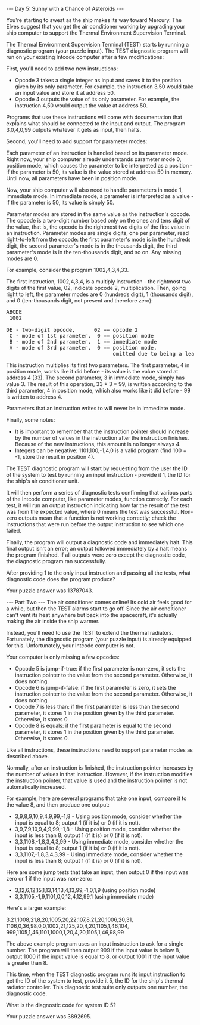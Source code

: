 --- Day 5: Sunny with a Chance of Asteroids ---

You're starting to sweat as the ship makes its way toward Mercury. The Elves suggest that you get the air conditioner working by 
upgrading your ship computer to support the Thermal Environment Supervision Terminal.

The Thermal Environment Supervision Terminal (TEST) starts by running a diagnostic program (your puzzle input). The TEST diagnostic 
program will run on your existing Intcode computer after a few modifications:

First, you'll need to add two new instructions:
    
- Opcode 3 takes a single integer as input and saves it to the position given by its only parameter. For example, the instruction 
  3,50 would take an input value and store it at address 50.
- Opcode 4 outputs the value of its only parameter. For example, the instruction 4,50 would output the value at address 50.

Programs that use these instructions will come with documentation that explains what should be connected to the input and output. 
The program 3,0,4,0,99 outputs whatever it gets as input, then halts.

Second, you'll need to add support for parameter modes:

Each parameter of an instruction is handled based on its parameter mode. Right now, your ship computer already understands 
parameter mode 0, position mode, which causes the parameter to be interpreted as a position - if the parameter is 50, its value is 
the value stored at address 50 in memory. Until now, all parameters have been in position mode.

Now, your ship computer will also need to handle parameters in mode 1, immediate mode. In immediate mode, a parameter is 
interpreted as a value - if the parameter is 50, its value is simply 50.

Parameter modes are stored in the same value as the instruction's opcode. The opcode is a two-digit number based only on the ones 
and tens digit of the value, that is, the opcode is the rightmost two digits of the first value in an instruction. Parameter modes 
are single digits, one per parameter, read right-to-left from the opcode: the first parameter's mode is in the hundreds digit, the 
second parameter's mode is in the thousands digit, the third parameter's mode is in the ten-thousands digit, and so on. Any missing 
modes are 0.

For example, consider the program 1002,4,3,4,33.

The first instruction, 1002,4,3,4, is a multiply instruction - the rightmost two digits of the first value, 02, indicate opcode 2, 
multiplication. Then, going right to left, the parameter modes are 0 (hundreds digit), 1 (thousands digit), and 0 (ten-thousands 
digit, not present and therefore zero):
<pre>
ABCDE
 1002

DE - two-digit opcode,      02 == opcode 2
 C - mode of 1st parameter,  0 == position mode
 B - mode of 2nd parameter,  1 == immediate mode
 A - mode of 3rd parameter,  0 == position mode,
                                  omitted due to being a leading zero
</pre>
This instruction multiplies its first two parameters. The first parameter, 4 in position mode, works like it did before - its value 
is the value stored at address 4 (33). The second parameter, 3 in immediate mode, simply has value 3. The result of this operation, 
33 * 3 = 99, is written according to the third parameter, 4 in position mode, which also works like it did before - 99 is written 
to address 4.

Parameters that an instruction writes to will never be in immediate mode.

Finally, some notes:

- It is important to remember that the instruction pointer should increase by the number of values in the instruction after the 
  instruction finishes. Because of the new instructions, this amount is no longer always 4.
- Integers can be negative: 1101,100,-1,4,0 is a valid program (find 100 + -1, store the result in position 4).

The TEST diagnostic program will start by requesting from the user the ID of the system to test by running an input instruction - 
provide it 1, the ID for the ship's air conditioner unit.

It will then perform a series of diagnostic tests confirming that various parts of the Intcode computer, like parameter modes, 
function correctly. For each test, it will run an output instruction indicating how far the result of the test was from the 
expected value, where 0 means the test was successful. Non-zero outputs mean that a function is not working correctly; check the 
instructions that were run before the output instruction to see which one failed.

Finally, the program will output a diagnostic code and immediately halt. This final output isn't an error; an output followed 
immediately by a halt means the program finished. If all outputs were zero except the diagnostic code, the diagnostic program ran 
successfully.

After providing 1 to the only input instruction and passing all the tests, what diagnostic code does the program produce?

Your puzzle answer was 13787043.

--- Part Two ---
The air conditioner comes online! Its cold air feels good for a while, but then the TEST alarms start to go off. Since the air 
conditioner can't vent its heat anywhere but back into the spacecraft, it's actually making the air inside the ship warmer.

Instead, you'll need to use the TEST to extend the thermal radiators. Fortunately, the diagnostic program (your puzzle input) is 
already equipped for this. Unfortunately, your Intcode computer is not.

Your computer is only missing a few opcodes:

- Opcode 5 is jump-if-true: if the first parameter is non-zero, it sets the instruction pointer to the value from the second 
  parameter. Otherwise, it does nothing.
- Opcode 6 is jump-if-false: if the first parameter is zero, it sets the instruction pointer to the value from the second 
  parameter. Otherwise, it does nothing.
- Opcode 7 is less than: if the first parameter is less than the second parameter, it stores 1 in the position given by the third 
  parameter. Otherwise, it stores 0.
- Opcode 8 is equals: if the first parameter is equal to the second parameter, it stores 1 in the position given by the third 
  parameter. Otherwise, it stores 0.

Like all instructions, these instructions need to support parameter modes as described above.

Normally, after an instruction is finished, the instruction pointer increases by the number of values in that instruction. However, 
if the instruction modifies the instruction pointer, that value is used and the instruction pointer is not automatically increased.

For example, here are several programs that take one input, compare it to the value 8, and then produce one output:

- 3,9,8,9,10,9,4,9,99,-1,8 - Using position mode, consider whether the input is equal to 8; output 1 (if it is) or 0 (if it is not).
- 3,9,7,9,10,9,4,9,99,-1,8 - Using position mode, consider whether the input is less than 8; output 1 (if it is) or 0 (if it is not).
- 3,3,1108,-1,8,3,4,3,99 - Using immediate mode, consider whether the input is equal to 8; output 1 (if it is) or 0 (if it is not).
- 3,3,1107,-1,8,3,4,3,99 - Using immediate mode, consider whether the input is less than 8; output 1 (if it is) or 0 (if it is not).

Here are some jump tests that take an input, then output 0 if the input was zero or 1 if the input was non-zero:

- 3,12,6,12,15,1,13,14,13,4,13,99,-1,0,1,9 (using position mode)
- 3,3,1105,-1,9,1101,0,0,12,4,12,99,1 (using immediate mode)

Here's a larger example:

3,21,1008,21,8,20,1005,20,22,107,8,21,20,1006,20,31,
1106,0,36,98,0,0,1002,21,125,20,4,20,1105,1,46,104,
999,1105,1,46,1101,1000,1,20,4,20,1105,1,46,98,99

The above example program uses an input instruction to ask for a single number. The program will then output 999 if the input value 
is below 8, output 1000 if the input value is equal to 8, or output 1001 if the input value is greater than 8.

This time, when the TEST diagnostic program runs its input instruction to get the ID of the system to test, provide it 5, the ID 
for the ship's thermal radiator controller. This diagnostic test suite only outputs one number, the diagnostic code.

What is the diagnostic code for system ID 5?

Your puzzle answer was 3892695.
